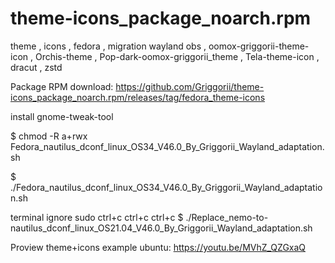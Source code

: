 # theme-icons_package_noarch.rpm
theme , icons , fedora , migration wayland obs , oomox-griggorii-theme-icon , Orchis-theme , Pop-dark-oomox-griggorii_theme , Tela-theme-icon , dracut , zstd 

Package RPM download: https://github.com/Griggorii/theme-icons_package_noarch.rpm/releases/tag/fedora_theme-icons

install gnome-tweak-tool

$ chmod -R a+rwx Fedora_nautilus_dconf_linux_OS34_V46.0_By_Griggorii_Wayland_adaptation.sh

$ ./Fedora_nautilus_dconf_linux_OS34_V46.0_By_Griggorii_Wayland_adaptation.sh

terminal ignore sudo ctrl+c ctrl+c ctrl+c $ ./Replace_nemo-to-nautilus_dconf_linux_OS21.04_V46.0_By_Griggorii_Wayland_adaptation.sh

Proview theme+icons example ubuntu: https://youtu.be/MVhZ_QZGxaQ

